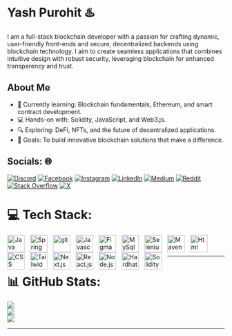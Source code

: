 # Yash Purohit ♨️   
I am a full-stack blockchain developer with a passion for crafting dynamic, user-friendly front-ends and secure, decentralized backends using blockchain technology. I aim to create seamless applications that combines intuitive design with robust security, leveraging blockchain for enhanced transparency and trust.

## About Me
- 🌱 Currently learning: Blockchain fundamentals, Ethereum, and smart contract development.
- 💻 Hands-on with: Solidity, JavaScript, and Web3.js.
- 🔍 Exploring: DeFi, NFTs, and the future of decentralized applications.
- 🎯 Goals: To build innovative blockchain solutions that make a difference.

## Socials: 🌐
[![Discord](https://img.shields.io/badge/Discord-%237289DA.svg?logo=discord&logoColor=white)](https://discord.gg/768470343895089162) [![Facebook](https://img.shields.io/badge/Facebook-%231877F2.svg?logo=Facebook&logoColor=white)](https://facebook.com/yashgpurohit.98) [![Instagram](https://img.shields.io/badge/Instagram-%23E4405F.svg?logo=Instagram&logoColor=white)](https://instagram.com/yashpurohit.98) [![LinkedIn](https://img.shields.io/badge/LinkedIn-%230077B5.svg?logo=linkedin&logoColor=white)](https://linkedin.com/in/yashpurohit98) [![Medium](https://img.shields.io/badge/Medium-12100E?logo=medium&logoColor=white)](https://medium.com/@yashpurohit98) [![Reddit](https://img.shields.io/badge/Reddit-%23FF4500.svg?logo=Reddit&logoColor=white)](https://reddit.com/user/yashpurohit98) [![Stack Overflow](https://img.shields.io/badge/-Stackoverflow-FE7A16?logo=stack-overflow&logoColor=white)](https://stackoverflow.com/users/28076977) [![X](https://img.shields.io/badge/X-black.svg?logo=X&logoColor=white)](https://x.com/yashpurohit98) 

# 💻 Tech Stack:
<img align="left" alt="Java" width="40px" style="padding-right:10px;" src="https://cdn.jsdelivr.net/gh/devicons/devicon@latest/icons/java/java-original.svg"/>

<img align="left" alt="Spring" width="40px" style="padding-right:10px;" src="https://cdn.jsdelivr.net/gh/devicons/devicon@latest/icons/spring/spring-original-wordmark.svg" />

<img align="left" alt="git" width="40px" style="padding-right:10px;" src="https://cdn.jsdelivr.net/gh/devicons/devicon@latest/icons/git/git-original.svg"/>

<img align="left" alt="Javascript" width="40px" style="padding-right:10px;" src="https://cdn.jsdelivr.net/gh/devicons/devicon@latest/icons/javascript/javascript-original.svg" />

<img align="left" alt="Figma" width="40px" style="padding-right:10px;" src="https://cdn.jsdelivr.net/gh/devicons/devicon@latest/icons/figma/figma-original.svg" />

<img align="left" alt="MySql" width="40px" style="padding-right:10px;" src="https://cdn.jsdelivr.net/gh/devicons/devicon@latest/icons/mysql/mysql-original-wordmark.svg" />

<img align="left" alt="Selenium" width="40px" style="padding-right:10px;" src="https://cdn.jsdelivr.net/gh/devicons/devicon@latest/icons/selenium/selenium-original.svg" />

<img align="left" alt="Maven" width="40px" style="padding-right:10px;" src="https://cdn.jsdelivr.net/gh/devicons/devicon@latest/icons/mongodb/mongodb-original-wordmark.svg" />

<img align="left" alt="Html" width="40px" style="padding-right:10px;" src="https://cdn.jsdelivr.net/gh/devicons/devicon@latest/icons/html5/html5-original-wordmark.svg" />

<img align="left" alt="CSS" width="40px" style="padding-right:10px;" src="https://cdn.jsdelivr.net/gh/devicons/devicon@latest/icons/css3/css3-original-wordmark.svg" />

<img align="left" alt="Tailwid" width="40px" style="padding-right:10px;" src="https://cdn.jsdelivr.net/gh/devicons/devicon@latest/icons/tailwindcss/tailwindcss-original.svg" />

<img align="left" alt="Next.js" width="40px" style="padding-right:10px;" src="https://cdn.jsdelivr.net/gh/devicons/devicon@latest/icons/nextjs/nextjs-original.svg" />

<img align="left" alt="React.js" width="40px" style="padding-right:10px;" src="https://cdn.jsdelivr.net/gh/devicons/devicon@latest/icons/react/react-original-wordmark.svg" />

<img align="left" alt="Node.js" width="40px" style="padding-right:10px;" src="https://cdn.jsdelivr.net/gh/devicons/devicon@latest/icons/nodejs/nodejs-original-wordmark.svg" />

<img align="left" alt="Hardhat" width="40px" style="padding-right:10px;" src="https://cdn.jsdelivr.net/gh/devicons/devicon@latest/icons/hardhat/hardhat-original.svg" />

<img align="left" alt="Solidity" width="40px" style="padding-right:10px;" src="https://cdn.jsdelivr.net/gh/devicons/devicon@latest/icons/solidity/solidity-original.svg" />

<br />
<br />

---

# 📊 GitHub Stats:
![](https://github-readme-stats.vercel.app/api?username=yashpurohit98&theme=one_dark_pro&hide_border=true&include_all_commits=false&count_private=true)<br/>
![](https://github-readme-streak-stats.herokuapp.com/?user=yashpurohit98&theme=one_dark_pro&hide_border=true)<br/>
![](https://github-readme-stats.vercel.app/api/top-langs/?username=yashpurohit98&theme=one_dark_pro&hide_border=true&include_all_commits=false&count_private=true&layout=compact)



---